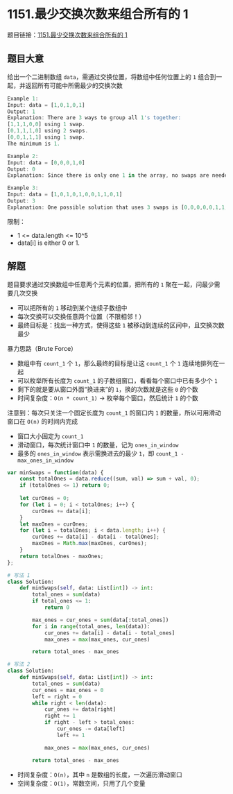 # 1151.最少交换次数来组合所有的 1

题目链接：[1151.最少交换次数来组合所有的 1](https://leetcode.cn/problems/minimum-swaps-to-group-all-1s-together/)

## 题目大意

给出一个二进制数组 `data`，需通过交换位置，将数组中任何位置上的 `1` 组合到一起，并返回所有可能中所需最少的交换次数 

```js
Example 1:
Input: data = [1,0,1,0,1]
Output: 1
Explanation: There are 3 ways to group all 1's together:
[1,1,1,0,0] using 1 swap.
[0,1,1,1,0] using 2 swaps.
[0,0,1,1,1] using 1 swap.
The minimum is 1.

Example 2:
Input: data = [0,0,0,1,0]
Output: 0
Explanation: Since there is only one 1 in the array, no swaps are needed.

Example 3:
Input: data = [1,0,1,0,1,0,0,1,1,0,1]
Output: 3
Explanation: One possible solution that uses 3 swaps is [0,0,0,0,0,1,1,1,1,1,1].
```

限制：
- 1 <= data.length <= 10^5
- data[i] is either 0 or 1.

## 解题

题目要求通过交换数组中任意两个元素的位置，把所有的 `1` 聚在一起，问最少需要几次交换
- 可以把所有的 `1` 移动到某个连续子数组中
- 每次交换可以交换任意两个位置（不限相邻！）
- 最终目标是：找出一种方式，使得这些 `1` 被移动到连续的区间中，且交换次数最少

暴力思路（Brute Force）
- 数组中有 `count_1` 个 `1`，那么最终的目标是让这 `count_1` 个 `1` 连续地排列在一起
- 可以枚举所有长度为 `count_1` 的子数组窗口，看看每个窗口中已有多少个 `1`
- 剩下的就是要从窗口外面“换进来”的 `1`，换的次数就是这些 `0` 的个数
- 时间复杂度：`O(n * count_1)` → 枚举每个窗口，然后统计 `1` 的个数

注意到：每次只关注一个固定长度为 `count_1` 的窗口内 `1` 的数量，所以可用滑动窗口在 `O(n)` 的时间内完成
- 窗口大小固定为 `count_1`
- 滑动窗口，每次统计窗口中 `1` 的数量，记为 `ones_in_window`
- 最多的 `ones_in_window` 表示需换进去的最少 `1`，即 `count_1 - max_ones_in_window`

```js
var minSwaps = function(data) {
    const totalOnes = data.reduce((sum, val) => sum + val, 0);
    if (totalOnes <= 1) return 0; 
    
    let curOnes = 0;
    for (let i = 0; i < totalOnes; i++) {
        curOnes += data[i];
    }
    let maxOnes = curOnes;
    for (let i = totalOnes; i < data.length; i++) {
        curOnes += data[i] - data[i - totalOnes];
        maxOnes = Math.max(maxOnes, curOnes);
    }
    return totalOnes - maxOnes;
};
```
```python
# 写法 1
class Solution:
    def minSwaps(self, data: List[int]) -> int:
        total_ones = sum(data)
        if total_ones <= 1:
            return 0 

        max_ones = cur_ones = sum(data[:total_ones])
        for i in range(total_ones, len(data)):
            cur_ones += data[i] - data[i - total_ones]
            max_ones = max(max_ones, cur_ones)

        return total_ones - max_ones

# 写法 2
class Solution:
    def minSwaps(self, data: List[int]) -> int:
        total_ones = sum(data)
        cur_ones = max_ones = 0
        left = right = 0
        while right < len(data):
            cur_ones += data[right]
            right += 1
            if right - left > total_ones:
                cur_ones -= data[left]
                left += 1

            max_ones = max(max_ones, cur_ones)

        return total_ones - max_ones
```

- 时间复杂度：`O(n)`，其中 `n` 是数组的长度，一次遍历滑动窗口
- 空间复杂度：`O(1)`，常数空间，只用了几个变量